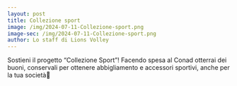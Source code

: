 ```yaml
---
layout: post
title: Collezione sport
image: /img/2024-07-11-Collezione-sport.png
image-sec: /img/2024-07-11-Collezione-sport.png
author: Lo staff di Lions Volley
---
```


Sostieni il progetto “Collezione Sport”!
Facendo spesa al Conad otterrai dei buoni, conservali per ottenere abbigliamento e accessori sportivi, anche per la tua società🦁



